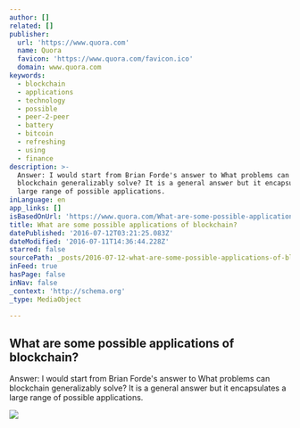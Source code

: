 ```yaml
---
author: []
related: []
publisher:
  url: 'https://www.quora.com'
  name: Quora
  favicon: 'https://www.quora.com/favicon.ico'
  domain: www.quora.com
keywords:
  - blockchain
  - applications
  - technology
  - possible
  - peer-2-peer
  - battery
  - bitcoin
  - refreshing
  - using
  - finance
description: >-
  Answer: I would start from Brian Forde's answer to What problems can
  blockchain generalizably solve? It is a general answer but it encapsulates a
  large range of possible applications.
inLanguage: en
app_links: []
isBasedOnUrl: 'https://www.quora.com/What-are-some-possible-applications-of-blockchain'
title: What are some possible applications of blockchain?
datePublished: '2016-07-12T03:21:25.083Z'
dateModified: '2016-07-11T14:36:44.228Z'
starred: false
sourcePath: _posts/2016-07-12-what-are-some-possible-applications-of-blockchain.md
inFeed: true
hasPage: false
inNav: false
_context: 'http://schema.org'
_type: MediaObject

---
```

<article style=""><h1>What are some possible applications of blockchain?</h1><p>Answer: I would start from Brian Forde's answer to What problems can blockchain generalizably solve? It is a general answer but it encapsulates a large range of possible applications.</p><img src="https://qsf.ec.quoracdn.net/-images.new_grid.fb_share_default.pnge6dde9cfa6e03c43.png" /></article>